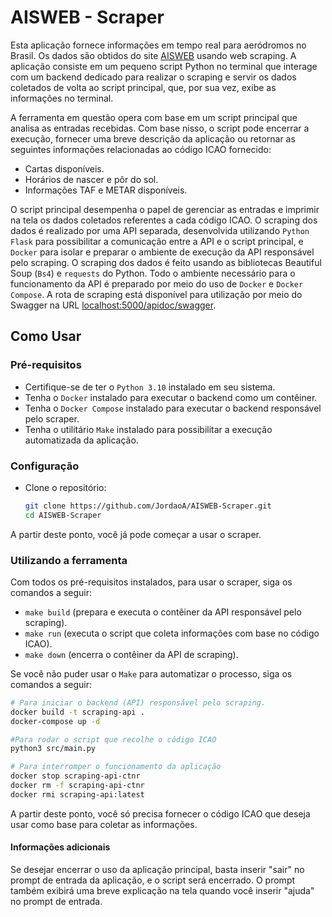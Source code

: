 # AISWEB - Scraper

Esta aplicação fornece informações em tempo real para aeródromos no Brasil. Os dados são obtidos do site [AISWEB](https://www.aisweb.aer.mil.br/) usando web scraping. A aplicação consiste em um pequeno script Python no terminal que interage com um backend dedicado para realizar o scraping e servir os dados coletados de volta ao script principal, que, por sua vez, exibe as informações no terminal.

A ferramenta em questão opera com base em um script principal que analisa as entradas recebidas. Com base nisso, o script pode encerrar a execução, fornecer uma breve descrição da aplicação ou retornar as seguintes informações relacionadas ao código ICAO fornecido:

- Cartas disponíveis.
- Horários de nascer e pôr do sol.
- Informações TAF e METAR disponíveis.

O script principal desempenha o papel de gerenciar as entradas e imprimir na tela os dados coletados referentes a cada código ICAO. O scraping dos dados é realizado por uma API separada, desenvolvida utilizando `Python Flask` para possibilitar a comunicação entre a API e o script principal, e `Docker` para isolar e preparar o ambiente de execução da API responsável pelo scraping. O scraping dos dados é feito usando as bibliotecas Beautiful Soup (`Bs4`) e `requests` do Python. Todo o ambiente necessário para o funcionamento da API é preparado por meio do uso de `Docker` e `Docker Compose`. A rota de scraping está disponível para utilização por meio do Swagger na URL [localhost:5000/apidoc/swagger](http://localhost:5000/apidoc/swagger).

## Como Usar

### Pré-requisitos

- Certifique-se de ter o `Python 3.10` instalado em seu sistema.
- Tenha o `Docker` instalado para executar o backend como um contêiner.
- Tenha o `Docker Compose` instalado para executar o backend responsável pelo scraper.
- Tenha o utilitário `Make` instalado para possibilitar a execução automatizada da aplicação.

### Configuração

- Clone o repositório:

   ```bash
   git clone https://github.com/JordaoA/AISWEB-Scraper.git
   cd AISWEB-Scraper
   ```

A partir deste ponto, você já pode começar a usar o scraper.

### Utilizando a ferramenta

Com todos os pré-requisitos instalados, para usar o scraper, siga os comandos a seguir:

- `make build` (prepara e executa o contêiner da API responsável pelo scraping).
- `make run` (executa o script que coleta informações com base no código ICAO).
- `make down` (encerra o contêiner da API de scraping).

Se você não puder usar o `Make` para automatizar o processo, siga os comandos a seguir:

```bash
# Para iniciar o backend (API) responsável pelo scraping.
docker build -t scraping-api .
docker-compose up -d
```

```bash
#Para rodar o script que recolhe o código ICAO
python3 src/main.py
```
 
```bash
# Para interromper o funcionamento da aplicação
docker stop scraping-api-ctnr
docker rm -f scraping-api-ctnr
docker rmi scraping-api:latest
```

A partir deste ponto, você só precisa fornecer o código ICAO que deseja usar como base para coletar as informações.

#### Informações adicionais

Se desejar encerrar o uso da aplicação principal, basta inserir "sair" no prompt de entrada da aplicação, e o script será encerrado. O prompt também exibirá uma breve explicação na tela quando você inserir "ajuda" no prompt de entrada.
